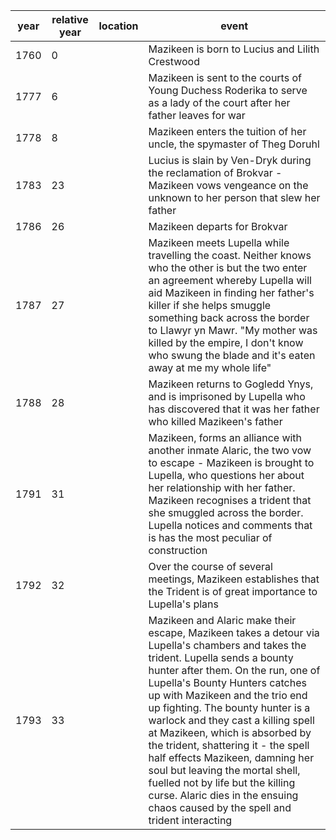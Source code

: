 | year | relative year | location | event |
| ---- | ---- | ---- | ---- |
| 1760 | 0 |  | Mazikeen is born to Lucius and Lilith Crestwood |
| 1777 | 6 |  | Mazikeen is sent to the courts of Young Duchess Roderika to serve as a lady of the court after her father leaves for war  |
| 1778 | 8 |  | Mazikeen enters the tuition of her uncle, the spymaster of Theg Doruhl |
| 1783 | 23 |  | Lucius is slain by Ven-Dryk during the reclamation of Brokvar - Mazikeen vows vengeance on the unknown to her person that slew her father |
| 1786 | 26 |  | Mazikeen departs for Brokvar |
| 1787 | 27 |  | Mazikeen meets Lupella while travelling the coast. Neither knows who the other is but the two enter an agreement whereby Lupella will aid Mazikeen in finding her father's killer if she helps smuggle something back across the border to Llawyr yn Mawr. "My mother was killed by the empire, I don't know who swung the blade and it's eaten away at me my whole life" |
| 1788 | 28 |  | Mazikeen returns to Gogledd Ynys, and is imprisoned by Lupella who has discovered that it was her father who killed Mazikeen's father |
| 1791 | 31 |  | Mazikeen, forms an alliance with another inmate Alaric, the two vow to escape - Mazikeen is brought to Lupella, who questions her about her relationship with her father. Mazikeen recognises a trident that she smuggled across the border. Lupella notices and comments that is has the most peculiar of construction |
| 1792 | 32 |  | Over the course of several meetings, Mazikeen establishes that the Trident is of great importance to Lupella's plans |
| 1793 | 33 |  | Mazikeen and Alaric make their escape, Mazikeen takes a detour via Lupella's chambers and takes the trident. Lupella sends a bounty hunter after them. On the run, one of Lupella's Bounty Hunters catches up with Mazikeen and the trio end up fighting. The bounty hunter is a warlock and they cast a killing spell at Mazikeen, which is absorbed by the trident, shattering it - the spell half effects Mazikeen, damning her soul but leaving the mortal shell, fuelled not by life but the killing curse. Alaric dies in the ensuing chaos caused by the spell and trident interacting |